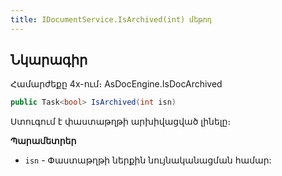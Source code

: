 ```yaml
---
title: IDocumentService.IsArchived(int) մեթոդ
---
```


## Նկարագիր

Համարժեքը 4x-ում։ AsDocEngine.IsDocArchived

```c#
public Task<bool> IsArchived(int isn)
```

Ստուգում է փաստաթղթի արխիվացված լինելը։

**Պարամետրեր**

* `isn` - Փաստաթղթի ներքին նույնականացման համար:

